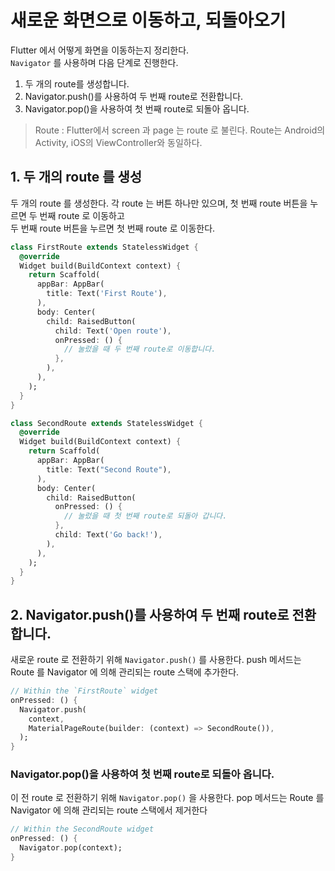 # 새로운 화면으로 이동하고, 되돌아오기  
Flutter 에서 어떻게 화면을 이동하는지 정리한다.  
`Navigator` 를 사용하며 다음 단계로 진행한다.

1. 두 개의 route를 생성합니다.
2. Navigator.push()를 사용하여 두 번째 route로 전환합니다.
3. Navigator.pop()을 사용하여 첫 번째 route로 되돌아 옵니다.  

> Route : Flutter에서 screen 과 page 는 route 로 불린다. Route는 Android의 Activity, iOS의 ViewController와 동일하다.  
  
## 1. 두 개의 route 를 생성
두 개의 route 를 생성한다. 각 route 는 버튼 하나만 있으며, 첫 번째 route 버튼을 누르면 두 번째 route 로 이동하고  
두 번째 route 버튼을 누르면 첫 번째 route 로 이동한다.  

```dart
class FirstRoute extends StatelessWidget {
  @override
  Widget build(BuildContext context) {
    return Scaffold(
      appBar: AppBar(
        title: Text('First Route'),
      ),
      body: Center(
        child: RaisedButton(
          child: Text('Open route'),
          onPressed: () {
            // 눌렀을 때 두 번째 route로 이동합니다.
          },
        ),
      ),
    );
  }
}

class SecondRoute extends StatelessWidget {
  @override
  Widget build(BuildContext context) {
    return Scaffold(
      appBar: AppBar(
        title: Text("Second Route"),
      ),
      body: Center(
        child: RaisedButton(
          onPressed: () {
            // 눌렀을 때 첫 번째 route로 되돌아 갑니다.
          },
          child: Text('Go back!'),
        ),
      ),
    );
  }
}
```

## 2. Navigator.push()를 사용하여 두 번째 route로 전환합니다.  
새로운 route 로 전환하기 위해 `Navigator.push()` 를 사용한다.
push 메서드는 Route 를 Navigator 에 의해 관리되는 route 스택에 추가한다.  

```dart
// Within the `FirstRoute` widget
onPressed: () {
  Navigator.push(
    context,
    MaterialPageRoute(builder: (context) => SecondRoute()),
  );
}
```

### Navigator.pop()을 사용하여 첫 번째 route로 되돌아 옵니다.  
이 전 route 로 전환하기 위해 `Navigator.pop()` 을 사용한다.
pop 메서드는 Route 를 Navigator 에 의해 관리되는 route 스택에서 제거한다
```dart
// Within the SecondRoute widget
onPressed: () {
  Navigator.pop(context);
}
```
